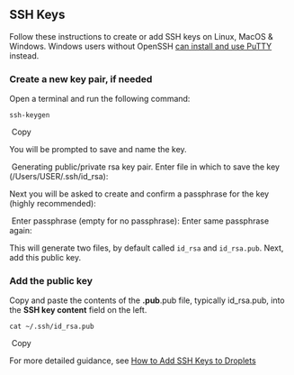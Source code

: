 ## SSH Keys

Follow these instructions to create or add SSH keys on Linux, MacOS & Windows. Windows users without OpenSSH [can install and use PuTTY](https://www.digitalocean.com/docs/droplets/how-to/add-ssh-keys/create-with-putty/) instead.

### Create a new key pair, if needed

Open a terminal and run the following command:

```
ssh-keygen
```

​         Copy    

You will be prompted to save and name the key.

​      Generating public/private rsa key pair. Enter file in which to save the key (/Users/USER/.ssh/id_rsa):    

Next you will be asked to create and confirm a passphrase for the key (highly recommended):

​      Enter passphrase (empty for no passphrase): 
Enter same passphrase again:     

This will generate two files, by default called `id_rsa` and `id_rsa.pub`. Next, add this public key.

### Add the public key

Copy and paste the contents of the **.pub**.pub file, typically id_rsa.pub, into the **SSH key content** field on the left.

```
cat ~/.ssh/id_rsa.pub
```

​         Copy    

For more detailed guidance, see [How to Add SSH Keys to Droplets](https://www.digitalocean.com/docs/droplets/how-to/add-ssh-keys/)